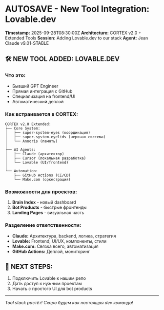 # AUTOSAVE - New Tool Integration: Lovable.dev
**Timestamp:** 2025-09-28T08:30:00Z
**Architecture:** CORTEX v2.0 + Extended Tools
**Session:** Adding Lovable.dev to our stack
**Agent:** Jean Claude v9.01-STABLE

## 🛠️ NEW TOOL ADDED: LOVABLE.DEV

### Что это:
- Бывший GPT Engineer
- Прямая интеграция с GitHub
- Специализация на frontend/UI
- Автоматический деплой

### Как встраивается в CORTEX:
```
CORTEX v2.0 Extended:
├── Core System:
│   ├── super-system-eyes (координация)
│   ├── super-system-eyelids (нервная система)
│   └── Annoris (память)
│
├── AI Agents:
│   ├── Claude (архитектор)
│   ├── Cursor (локальная разработка)
│   └── Lovable (UI/frontend)
│
└── Automation:
    ├── GitHub Actions (CI/CD)
    └── Make.com (оркестрация)
```

### Возможности для проектов:
1. **Brain Index** - новый dashboard
2. **Bot Products** - быстрые фронтенды
3. **Landing Pages** - визуальная часть

### Разделение ответственности:
- **Claude:** Архитектура, backend, логика, стратегия
- **Lovable:** Frontend, UI/UX, компоненты, стили
- **Make.com:** Связка всего, автоматизация
- **GitHub Actions:** Деплой, мониторинг

## 🎯 NEXT STEPS:
1. Подключить Lovable к нашим репо
2. Дать доступ к нужным проектам
3. Начать с простого UI для bot products

---
*Tool stack растёт! Скоро будем как настоящая dev команда!*